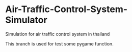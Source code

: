 # Air-Traffic-Control-System-Simulator
Simulation for air traffic control system in thailand

This branch is used for test some pygame function.
